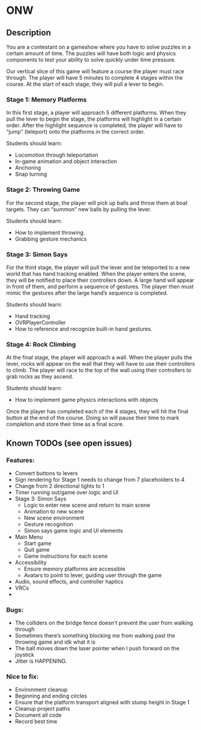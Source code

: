 # ONW

## Description

You are a contestant on a gameshow where you have to solve puzzles in a certain amount of time. The puzzles will have both logic and physics components to test your ability to solve quickly under time pressure.

Our vertical slice of this game will feature a course the player must race through. The player will have 5 minutes to complete 4 stages within the course. At the start of each stage, they will pull a lever to begin.

### Stage 1: Memory Platforms
In this first stage, a player will approach 5 different platforms. When they pull the lever to begin the stage, the platforms will highlight in a certain order. After the highlight sequence is completed, the player will have to “jump” (teleport) onto the platforms in the correct order.

Students should learn:
* Locomotion through teleportation
* In-game animation and object interaction
* Anchoring
* Snap turning

### Stage 2: Throwing Game
For the second stage, the player will pick up balls and throw them at boat targets. They can “summon” new balls by pulling the lever.

Students should learn:
* How to implement throwing.
* Grabbing gesture mechanics

### Stage 3: Simon Says
For the third stage, the player will pull the lever and be teleported to a new world that has hand tracking enabled. When the player enters the scene, they will be notified to place their controllers down. A large hand will appear in front of them, and perform a sequence of gestures. The player then must mimic the gestures after the large hand’s sequence is completed. 

Students should learn:
* Hand tracking
* OVRPlayerController
* How to reference and recognize built-in hand gestures.

### Stage 4: Rock Climbing
At the final stage, the player will approach a wall. When the player pulls the lever, rocks will appear on the wall that they will have to use their controllers to climb. The player will race to the top of the wall using their controllers to grab rocks as they ascend.

Students should learn:
* How to implement game physics interactions with objects

Once the player has completed each of the 4 stages, they will hit the final button at the end of the course. Doing so will pause their time to mark completion and store their time as a final score.

## Known TODOs (see open issues)

### Features:
* Convert buttons to levers
* Sign rendering for Stage 1 needs to change from 7 placeholders to 4
* Change from 2 directional lights to 1
* Timer running out/game over logic and UI
* Stage 3: Simon Says
	* Logic to enter new scene and return to main scene
	* Animation to new scene
	* New scene environment
	* Gesture recognition
	* Simon says game logic and UI elements
* Main Menu
	* Start game 
	* Quit game
	* Game instructions for each scene
* Accessibility
	* Ensure memory platforms are accessible
	* Avatars to point to lever, guiding user through the game
* Audio, sound effects, and controller haptics
* VRCs
* 
### Bugs:
* The colliders on the bridge fence doesn't prevent the user from walking through
* Sometimes there’s something blocking me from walking past the throwing game and idk what it is
* The ball moves down the laser pointer when I push forward on the joystick
* Jitter is HAPPENING.

### Nice to fix:
* Environment cleanup
* Beginning and ending circles
* Ensure that the platform transport aligned with stump height in Stage 1
* Cleanup project paths
* Document all code
* Record best time

